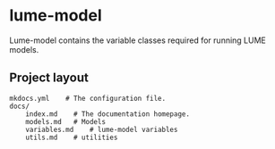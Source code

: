 # lume-model

Lume-model contains the variable classes required for running LUME models.


## Project layout

    mkdocs.yml    # The configuration file.
    docs/
        index.md    # The documentation homepage.
        models.md   # Models
        variables.md    # lume-model variables
        utils.md    # utilities
